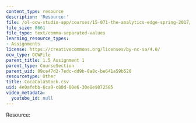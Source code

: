 ```yaml
---
content_type: resource
description: 'Resource:'
file: /ol-ocw-studio-app/courses/15-071-the-analytics-edge-spring-2017/4e0afebb6ca9c80d80e630e8e9872585_CocaColaStock.csv
file_size: 8661
file_type: text/comma-separated-values
learning_resource_types:
- Assignments
license: https://creativecommons.org/licenses/by-nc-sa/4.0/
ocw_type: OCWFile
parent_title: 1.5 Assignment 1
parent_type: CourseSection
parent_uid: 89ce47d2-7edc-dd9b-8a8c-be641a59b520
resourcetype: Other
title: CocaColaStock.csv
uid: 4e0afebb-6ca9-c80d-80e6-30e8e9872585
video_metadata:
  youtube_id: null
---
```

Resource: